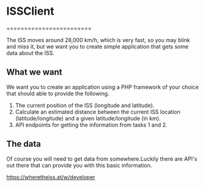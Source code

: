 # ISSClient
========================

The ISS moves around 28,000 km/h, which is very fast, so you may blink and miss it, but
we want you to create simple application that gets some data about the ISS.

## What we want

We want you to create an application using a PHP framework of your choice that should
able to provide the following.

1. The current position of the ISS (longitude and latitude).
2. Calculate an estimated distance between the current ISS location (latitude/longitude) and a given latitude/longitude (in km).
3. API endpoints for getting the information from tasks 1 and 2.

## The data

Of course you will need to get data from somewhere.Luckily there are API's out there that
can provide you with this basic information.

https://wheretheiss.at/w/developer
